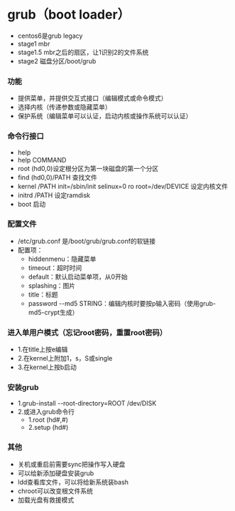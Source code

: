 # grub（boot loader）

- centos6是grub legacy
- stage1 mbr
- stage1.5 mbr之后的扇区，让1识别2的文件系统
- stage2 磁盘分区/boot/grub

### 功能

- 提供菜单，并提供交互式接口（编辑模式或命令模式）
- 选择内核（传递参数或隐藏菜单）
- 保护系统（编辑菜单可以认证，启动内核或操作系统可以认证）

### 命令行接口

- help
- help COMMAND
- root (hd0,0)设定根分区为第一块磁盘的第一个分区
- find (hd0,0)/PATH 查找文件
- kernel /PATH init=/sbin/init selinux=0 ro root=/dev/DEVICE 设定内核文件
- initrd /PATH    设定ramdisk
- boot 启动

### 配置文件

- /etc/grub.conf 是/boot/grub/grub.conf的软链接
- 配置项：
    + hiddenmenu：隐藏菜单
    + timeout：超时时间
    + default：默认启动菜单项，从0开始
    + splashing：图片
    + title：标题
    + password --md5 STRING：编辑内核时要按p输入密码（使用grub-md5-crypt生成）

### 进入单用户模式（忘记root密码，重置root密码）

- 1.在title上按e编辑
- 2.在kernel上附加1，s，S或single
- 3.在kernel上按b启动

### 安装grub

- 1.grub-install --root-directory=ROOT /dev/DISK
- 2.或进入grub命令行
    + 1.root (hd#,#)
    + 2.setup (hd#)

### 其他

- 关机或重启前需要sync把操作写入硬盘
- 可以给新添加硬盘安装grub
- ldd查看库文件，可以将给新系统装bash
- chroot可以改变根文件系统
- 加载光盘有救援模式
